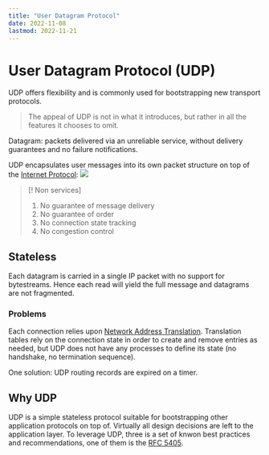 ```yaml
---
title: "User Datagram Protocol"
date: 2022-11-08
lastmod: 2022-11-21
---
```

# User Datagram Protocol (UDP)
UDP offers flexibility and is commonly used for bootstrapping new transport protocols.
> The appeal of UDP is not in what it introduces, but rather in all the features it chooses to omit.

Datagram: packets delivered via an unreliable service, without delivery guarantees and no failure notifications.

UDP encapsulates user messages into its own packet structure on top of the [Internet Protocol](Notes/Internet%20Protocol.md):
![](https://i.imgur.com/DeoXhWu.png)
> [! Non services]
> 1. No guarantee of message delivery
> 2. No guarantee of order
> 3. No connection state tracking
> 4. No congestion control
## Stateless
Each datagram is carried in a single IP packet with no support for bytestreams. Hence each read will yield the full message and datagrams are not fragmented.
### Problems 
Each connection relies upon [Network Address Translation](Notes/Network%20Address%20Translation.md). Translation tables rely on the connection state in order to create and remove entries as needed, but UDP does not have any processes to define its state (no handshake, no termination sequence).

One solution: UDP routing records are expired on a timer.
## Why UDP
UDP is a simple stateless protocol suitable for bootstrapping other application protocols on top of. Virtually all design decisions are left to the application layer. To leverage UDP, three is a set of knwon best practices and recommendations, one of them is the [RFC 5405](https://datatracker.ietf.org/doc/html/rfc5405).